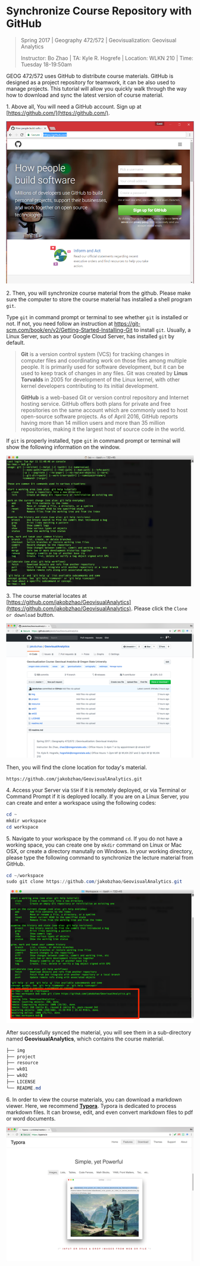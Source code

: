 # Synchronize Course Repository with GitHub

> Spring 2017 | Geography 472/572 | Geovisualization: Geovisual Analytics
>
> Instructor: Bo Zhao | TA: Kyle R. Hogrefe | Location: WLKN 210 | Time: Tuesday 18-19:50am

GEOG 472/572 uses GitHub to distribute course materials. GitHub is designed as a project repository for teamwork, it can be also used to manage projects. This tutorial will allow you quickly walk through the way how to download and sync the latest version of course material.

1\. Above all, You will need a GitHub account. Sign up at [https://github.com/](https://github.com/).

![](../img/github-signup.png)

2\. Then, you will synchronize course material from the github. Please make sure the computer to store the course material has installed a shell program `git`. 

Type `git` in command prompt or terminal to see whether `git` is installed or not. If not, you need follow an instruction at https://git-scm.com/book/en/v2/Getting-Started-Installing-Git to install `git`. Usually, a Linux Server, such as your Google Cloud Server, has installed `git` by default. 

> **Git** is a version control system (VCS) for tracking changes in computer files and coordinating work on those files among multiple people. It is primarily used for software development, but it can be used to keep track of changes in any files. Git was created by **Linus Torvalds** in 2005 for development of the Linux kernel, with other kernel developers contributing to its initial development.
>
> **GitHub** is a web-based Git or version control repository and Internet hosting service. GitHub offers both plans for private and free repositories on the same account which are commonly used to host open-source software projects. As of April 2016, GitHub reports having more than 14 million users and more than 35 million repositories, making it the largest host of source code in the world.

If `git` is properly installed, type `git` in command prompt or terminal will show the following information on the window. 

![](../img/git-command.png)

3\. The course material locates at [https://github.com/jakobzhao/GeovisualAnalytics](https://github.com/jakobzhao/GeovisualAnalytics). Please click the `Clone or download` button.

![](../img/github-interface.png)



Then, you will find the clone location for today's material. 

```url
https://github.com/jakobzhao/GeovisualAnalytics.git
```

4\. Access your Server via `SSH` if it is remotely deployed, or via Terminal or Command Prompt if it is deployed locally. If you are on a Linux Server, you can create and enter a workspace using the following codes:

```powershell
cd ~
mkdir workspace
cd workspace
```

5\. Navigate to your workspace by the command `cd`. If you do not have a working space, you can create one by `mkdir` command on Linux or Mac OSX, or create a directory manutally on Windows. In your working directory, please type the following command to synchronize the lecture material from GitHub.

```powershell
cd ~/workspace
sudo git clone https://github.com/jakobzhao/GeovisualAnalytics.git
```

![](../img/git-clone.png)

After successfully synced the material, you will see them in a sub-directory named **GeovisualAnalytics**, which contains the course material. 

```powershell
├── img
├── project
├── resource
├── wk01
├── wk02
├── LICENSE
└── README.md
```

6\. In order to view the course materials, you can download a markdown viewer. Here, we recommend **[Typora](https://typora.io/)**.  Typora is dedicated to process markdown files. It can browse, edit, and even convert markdown files to pdf or word documents.

![](../img/typora.png)


